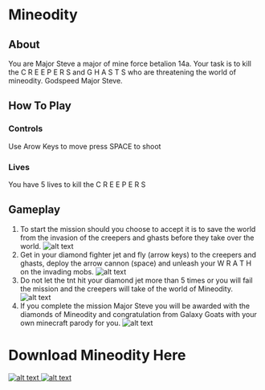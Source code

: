 # Mineodity

## About
You are Major Steve a major of mine force betalion 14a. Your task is to kill the C R E E P E R S and G H A S T S who are threatening the world of mineodity. Godspeed Major Steve. 

## How To Play


### Controls

Use Arow Keys to move
press SPACE to shoot 

### Lives

You have 5 lives to kill the C R E E P E R S

## Gameplay
1. To start the mission should you choose to accept it is to save the world from the invasion of the creepers and ghasts before they take over the world.
![alt text](https://raw.githubusercontent.com/HiImChubs/mineodity-finished/master/assets/img/start.jpg)
2. Get in your diamond fighter jet and fly (arrow keys) to the creepers and ghasts, deploy the arrow cannon (space) and unleash your W R A T H on the invading mobs.
![alt text](https://raw.githubusercontent.com/HiImChubs/mineodity-finished/master/assets/img/playing.jpg)
3. Do not let the tnt hit your diamond jet more than 5 times or you will fail the mission and the creepers will take of the world of Mineodity.
![alt text](https://raw.githubusercontent.com/HiImChubs/mineodity-finished/master/assets/img/lose.jpg)
4. If you complete the mission Major Steve you will be awarded with the diamonds of Mineodity and congratulation from Galaxy Goats with your own minecraft parody for you.
![alt text](https://raw.githubusercontent.com/HiImChubs/mineodity-finished/master/assets/img/finish.jpg)

# Download Mineodity Here
<a href="https://github.com/HiImChubs/mineodity-finished/releases/download/1/Mineodity.exe">![alt text](https://raw.githubusercontent.com/HiImChubs/mineodity-finished/master/assets/img/download.png)
<a href="https://github.com/HiImChubs/mineodity-finished/releases/download/1/Mineodity.exe">![alt text](https://raw.githubusercontent.com/HiImChubs/mineodity-finished/master/assets/img/download2.jpg)


